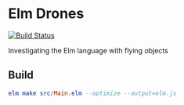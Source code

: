 # Elm Drones 
[![Build Status](https://travis-ci.org/ott8bre/elm-drones.svg?branch=master)](https://travis-ci.org/ott8bre/elm-drones)

Investigating the Elm language with flying objects

## Build

```elm
elm make src/Main.elm --optimize --output=elm.js
```